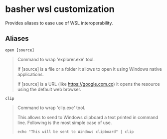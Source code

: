 # basher wsl customization

Provides aliases to ease use of WSL interoperability.

## Aliases

`open [source]`

> Command to wrap 'explorer.exe' tool.
>
> If [source] is a file or a folder it allows to open it using Windows native applications.
>
> If [source] is a URL (like https://google.com.co) it opens the resource using the default web browser.

`clip`

> Command to wrap 'clip.exe' tool.
>
> This allows to send to Windows clipboard a text printed in command line. Following is the most simple case of use.
>
> ```
> echo "This will be sent to Windows clipboard" | clip
> ```
